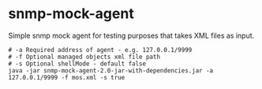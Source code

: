 # snmp-mock-agent

Simple snmp mock agent for testing purposes that takes XML files as input.

```shell
# -a Required address of agent - e.g. 127.0.0.1/9999 
# -f Optional managed objects xml file path
# -s Optional shellMode - default false
java -jar snmp-mock-agent-2.0-jar-with-dependencies.jar -a  127.0.0.1/9999 -f mos.xml -s true
```

